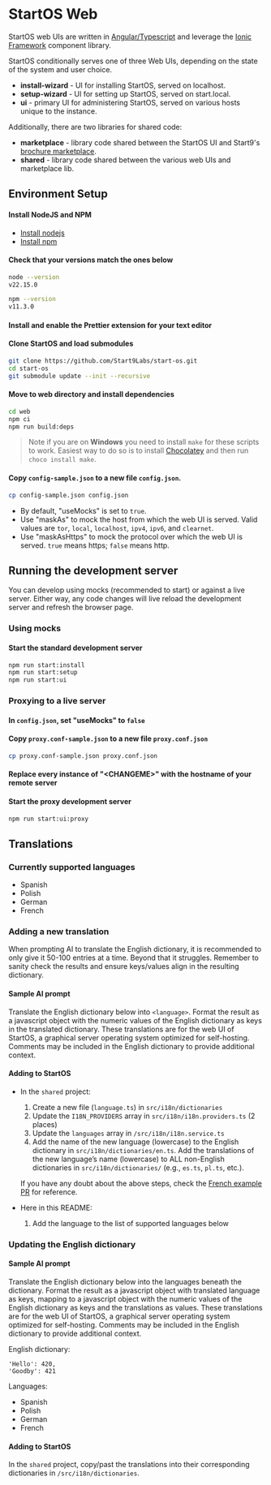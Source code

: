 # StartOS Web

StartOS web UIs are written in [Angular/Typescript](https://angular.io/docs) and leverage the [Ionic Framework](https://ionicframework.com/) component library.

StartOS conditionally serves one of three Web UIs, depending on the state of the system and user choice.

- **install-wizard** - UI for installing StartOS, served on localhost.
- **setup-wizard** - UI for setting up StartOS, served on start.local.
- **ui** - primary UI for administering StartOS, served on various hosts unique to the instance.

Additionally, there are two libraries for shared code:

- **marketplace** - library code shared between the StartOS UI and Start9's [brochure marketplace](https://github.com/Start9Labs/brochure-marketplace).
- **shared** - library code shared between the various web UIs and marketplace lib.

## Environment Setup

#### Install NodeJS and NPM

- [Install nodejs](https://nodejs.org/en/)
- [Install npm](https://www.npmjs.com/get-npm)

#### Check that your versions match the ones below

```sh
node --version
v22.15.0

npm --version
v11.3.0
```

#### Install and enable the Prettier extension for your text editor

#### Clone StartOS and load submodules

```sh
git clone https://github.com/Start9Labs/start-os.git
cd start-os
git submodule update --init --recursive
```

#### Move to web directory and install dependencies

```sh
cd web
npm ci
npm run build:deps
```

> Note if you are on **Windows** you need to install `make` for these scripts to work. Easiest way to do so is to install [Chocolatey](https://chocolatey.org/install) and then run `choco install make`.

#### Copy `config-sample.json` to a new file `config.json`.

```sh
cp config-sample.json config.json
```

- By default, "useMocks" is set to `true`.
- Use "maskAs" to mock the host from which the web UI is served. Valid values are `tor`, `local`, `localhost`, `ipv4`, `ipv6`, and `clearnet`.
- Use "maskAsHttps" to mock the protocol over which the web UI is served. `true` means https; `false` means http.

## Running the development server

You can develop using mocks (recommended to start) or against a live server. Either way, any code changes will live reload the development server and refresh the browser page.

### Using mocks

#### Start the standard development server

```sh
npm run start:install
npm run start:setup
npm run start:ui
```

### Proxying to a live server

#### In `config.json`, set "useMocks" to `false`

#### Copy `proxy.conf-sample.json` to a new file `proxy.conf.json`

```sh
cp proxy.conf-sample.json proxy.conf.json
```

#### Replace every instance of "\<CHANGEME>\" with the hostname of your remote server

#### Start the proxy development server

```sh
npm run start:ui:proxy
```

## Translations

### Currently supported languages

- Spanish
- Polish
- German
- French
<!-- - Korean
- Russian
- Japanese
- Hebrew
- Arabic
- Mandarin
- Hindi
- Portuguese
- Italian
- Thai -->

### Adding a new translation

When prompting AI to translate the English dictionary, it is recommended to only give it 50-100 entries at a time. Beyond that it struggles. Remember to sanity check the results and ensure keys/values align in the resulting dictionary.

#### Sample AI prompt

Translate the English dictionary below into `<language>`. Format the result as a javascript object with the numeric values of the English dictionary as keys in the translated dictionary. These translations are for the web UI of StartOS, a graphical server operating system optimized for self-hosting. Comments may be included in the English dictionary to provide additional context.

#### Adding to StartOS

- In the `shared` project:

  1. Create a new file (`language.ts`) in `src/i18n/dictionaries`
  2. Update the `I18N_PROVIDERS` array in `src/i18n/i18n.providers.ts` (2 places)
  3. Update the `languages` array in `/src/i18n/i18n.service.ts`
  4. Add the name of the new language (lowercase) to the English dictionary in `src/i18n/dictionaries/en.ts`. Add the translations of the new language’s name (lowercase) to ALL non-English dictionaries in `src/i18n/dictionaries/` (e.g., `es.ts`, `pl.ts`, etc.).

  If you have any doubt about the above steps, check the [French example PR](https://github.com/Start9Labs/start-os/pull/2945/files) for reference.

- Here in this README:

  1. Add the language to the list of supported languages below

### Updating the English dictionary

#### Sample AI prompt

Translate the English dictionary below into the languages beneath the dictionary. Format the result as a javascript object with translated language as keys, mapping to a javascript object with the numeric values of the English dictionary as keys and the translations as values. These translations are for the web UI of StartOS, a graphical server operating system optimized for self-hosting. Comments may be included in the English dictionary to provide additional context.

English dictionary:

```
'Hello': 420,
'Goodby': 421
```

Languages:

- Spanish
- Polish
- German
- French

#### Adding to StartOS

In the `shared` project, copy/past the translations into their corresponding dictionaries in `/src/i18n/dictionaries`.
